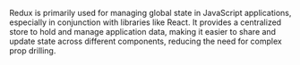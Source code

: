 Redux is primarily used for managing global state in JavaScript applications, especially in conjunction with libraries like React. It provides a centralized store to hold and manage application data, making it easier to share and update state across different components, reducing the need for complex prop drilling.
